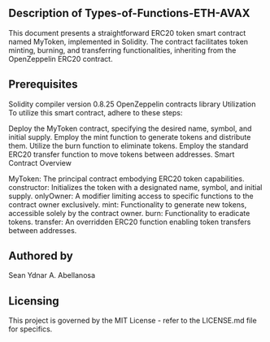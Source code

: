 ## Description of Types-of-Functions-ETH-AVAX

This document presents a straightforward ERC20 token smart contract named MyToken, implemented in Solidity. The contract facilitates token minting, burning, and transferring functionalities, inheriting from the OpenZeppelin ERC20 contract.

## Prerequisites

Solidity compiler version 0.8.25
OpenZeppelin contracts library
Utilization
To utilize this smart contract, adhere to these steps:

Deploy the MyToken contract, specifying the desired name, symbol, and initial supply.
Employ the mint function to generate tokens and distribute them.
Utilize the burn function to eliminate tokens.
Employ the standard ERC20 transfer function to move tokens between addresses.
Smart Contract Overview

MyToken: The principal contract embodying ERC20 token capabilities.
constructor: Initializes the token with a designated name, symbol, and initial supply.
onlyOwner: A modifier limiting access to specific functions to the contract owner exclusively.
mint: Functionality to generate new tokens, accessible solely by the contract owner.
burn: Functionality to eradicate tokens.
transfer: An overridden ERC20 function enabling token transfers between addresses.
## Authored by
Sean Ydnar A. Abellanosa

## Licensing
This project is governed by the MIT License - refer to the LICENSE.md file for specifics.
